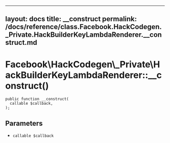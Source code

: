 
***

layout: docs
title: __construct
permalink: /docs/reference/class.Facebook.HackCodegen._Private.HackBuilderKeyLambdaRenderer.__construct.md
---







# Facebook\\HackCodegen\\_Private\\HackBuilderKeyLambdaRenderer::__construct()




``` Hack
public function __construct(
  callable $callback,
);
```




## Parameters




- ` callable $callback `